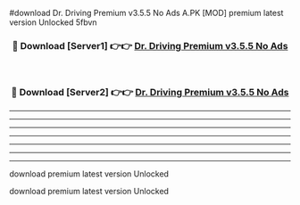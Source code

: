 #download Dr. Driving Premium v3.5.5 No Ads A.PK [MOD] premium latest version Unlocked 5fbvn 



<div align="center">
<h3>🔴 Download [Server1] 👉👉 <a href="https://download1apk.web.app/">Dr. Driving Premium v3.5.5 No Ads</a></h3><br>

<h3>🔴 Download [Server2] 👉👉 <a href="https://download1apk.web.app/">Dr. Driving Premium v3.5.5 No Ads</a></h3>
</div>





----------------------------------------------------------

----------------------------------------------------------

----------------------------------------------------------

----------------------------------------------------------

----------------------------------------------------------

----------------------------------------------------------

----------------------------------------------------------

download premium latest version Unlocked

download premium latest version Unlocked
